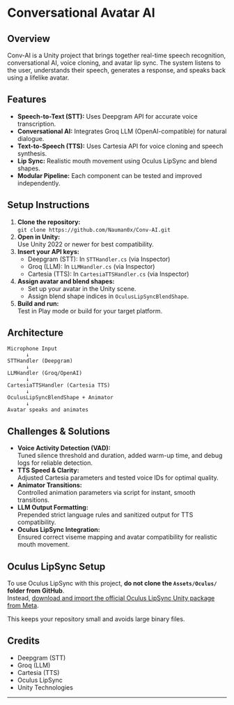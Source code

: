 # Conversational Avatar AI

## Overview
Conv-AI is a Unity project that brings together real-time speech recognition, conversational AI, voice cloning, and avatar lip sync. The system listens to the user, understands their speech, generates a response, and speaks back using a lifelike avatar.

## Features
- **Speech-to-Text (STT):** Uses Deepgram API for accurate voice transcription.
- **Conversational AI:** Integrates Groq LLM (OpenAI-compatible) for natural dialogue.
- **Text-to-Speech (TTS):** Uses Cartesia API for voice cloning and speech synthesis.
- **Lip Sync:** Realistic mouth movement using Oculus LipSync and blend shapes.
- **Modular Pipeline:** Each component can be tested and improved independently.

## Setup Instructions
1. **Clone the repository:**  
   `git clone https://github.com/Nauman0x/Conv-AI.git`
2. **Open in Unity:**  
   Use Unity 2022 or newer for best compatibility.
3. **Insert your API keys:**  
   - Deepgram (STT): In `STTHandler.cs` (via Inspector)
   - Groq (LLM): In `LLMHandler.cs` (via Inspector)
   - Cartesia (TTS): In `CartesiaTTSHandler.cs` (via Inspector)
4. **Assign avatar and blend shapes:**  
   - Set up your avatar in the Unity scene.
   - Assign blend shape indices in `OculusLipSyncBlendShape`.
5. **Build and run:**  
   Test in Play mode or build for your target platform.

## Architecture
```
Microphone Input
      ↓
STTHandler (Deepgram)
      ↓
LLMHandler (Groq/OpenAI)
      ↓
CartesiaTTSHandler (Cartesia TTS)
      ↓
OculusLipSyncBlendShape + Animator
      ↓
Avatar speaks and animates
```

## Challenges & Solutions
- **Voice Activity Detection (VAD):**  
  Tuned silence threshold and duration, added warm-up time, and debug logs for reliable detection.
- **TTS Speed & Clarity:**  
  Adjusted Cartesia parameters and tested voice IDs for optimal quality.
- **Animator Transitions:**  
  Controlled animation parameters via script for instant, smooth transitions.
- **LLM Output Formatting:**  
  Prepended strict language rules and sanitized output for TTS compatibility.
- **Oculus LipSync Integration:**  
  Ensured correct viseme mapping and avatar compatibility for realistic mouth movement.

## Oculus LipSync Setup

To use Oculus LipSync with this project, **do not clone the `Assets/Oculus/` folder from GitHub**.  
Instead, [download and import the official Oculus LipSync Unity package from Meta](https://developer.oculus.com/downloads/package/oculus-lipsync-unity/).

This keeps your repository small and avoids large binary files.

## Credits
- Deepgram (STT)
- Groq (LLM)
- Cartesia (TTS)
- Oculus LipSync
- Unity Technologies

---

